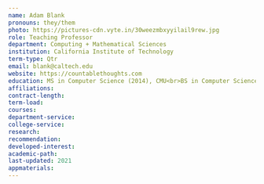 ```yaml
---
name: Adam Blank
pronouns: they/them
photo: https://pictures-cdn.vyte.in/30weezmbxyyilail9rew.jpg
role: Teaching Professor
department: Computing + Mathematical Sciences
institution: California Institute of Technology
term-type: Qtr
email: blank@caltech.edu
website: https://countablethoughts.com
education: MS in Computer Science (2014), CMU<br>BS in Computer Science (2012), CMU
affiliations:
contract-length:
term-load:
courses:
department-service:
college-service:
research:
recommendation:
developed-interest:
academic-path:
last-updated: 2021
appmaterials: 
---
```


